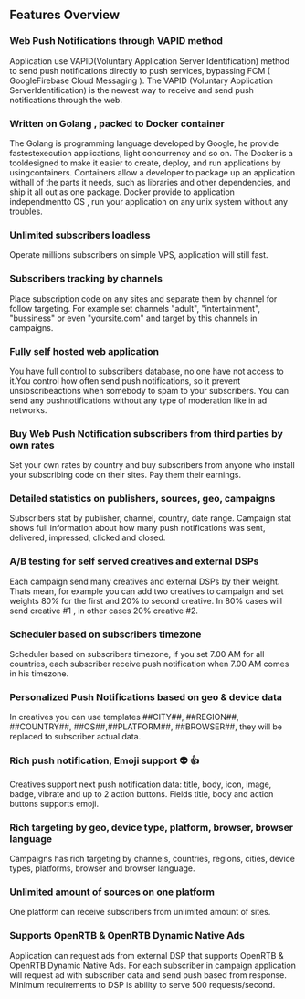 
##  Features Overview



### Web Push Notifications through VAPID method 

Application use VAPID(Voluntary Application Server Identification) method to send push notifications directly to push services, bypassing FCM ( GoogleFirebase Cloud Messaging ). The VAPID (Voluntary Application ServerIdentification) is the newest way to receive and send push notifications through the web. 

### Written on Golang , packed to Docker container

The Golang is programming language developed by Google, he provide fastestexecution applications, light concurrency and so on. The Docker is a tooldesigned to make it easier to create, deploy, and run applications by usingcontainers. Containers allow a developer to package up an application withall of the parts it needs, such as libraries and other dependencies, and ship it all out as one package.  Docker provide to application independmentto OS , run your application on any unix system without any troubles.

### Unlimited subscribers loadless

Operate millions subscribers on simple VPS, application will still fast.
       
### Subscribers tracking by channels

Place subscription code on any sites and separate them by channel for follow targeting. For example set channels "adult", "intertainment", "bussiness" or even "yoursite.com" and target by this channels in campaigns.

### Fully self hosted web application

You have full control to subscribers database, no one have not access to it.You control how often send push notifications, so it prevent unsibscribeactions when somebody to spam to your subscribers. You can send any pushnotifications without any type of moderation like in ad networks.

### Buy Web Push Notification subscribers from third parties by own rates

Set your own rates by country and buy subscribers from anyone who install your subscribing code on their sites. Pay them their earnings. 

### Detailed statistics on publishers, sources, geo, campaigns

Subscribers stat by publisher, channel, country, date range.
Campaign stat shows full information about how many push notifications was sent, delivered, impressed, clicked and closed.     

### A/B testing for self served creatives and external DSPs

Each campaign send many creatives and external DSPs by their weight. Thats mean, for example you can add two creatives to campaign and set weights 80% for the first and  20% to second creative. In 80% cases will send creative #1 , in other cases 20% creative #2. 

### Scheduler based on subscribers timezone

Scheduler based on subscribers timezone, if you set 7.00 AM for all countries, each subscriber receive push notification when 7.00 AM comes in his timezone.

### Personalized Push Notifications based on geo & device data

 In creatives you can use templates ##CITY##, ##REGION##, ##COUNTRY##, ##OS##,##PLATFORM##, ##BROWSER##, they will be replaced to subscriber actual data.

### Rich push notification, Emoji support 👽 👍

Creatives support next push notification data:  title, body, icon, image, badge, vibrate and up to 2 action buttons. Fields title, body and action buttons supports emoji.

### Rich targeting by geo, device type, platform, browser, browser language

Campaigns has rich targeting by channels, countries, regions, cities, device types, platforms, browser and browser language.

### Unlimited amount of sources on one platform

One platform can receive subscribers from unlimited amount of sites.

### Supports OpenRTB & OpenRTB Dynamic Native Ads

Application can request ads  from external DSP that supports OpenRTB & OpenRTB Dynamic Native Ads. For each subscriber in campaign application will request ad with subscriber data and send push based from response. Minimum requirements to DSP is ability to serve 500 requests/second.
